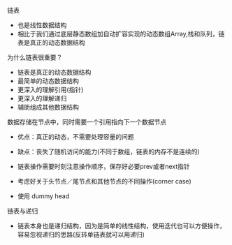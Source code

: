 链表

* 也是线性数据结构
* 相比于我们通过底层静态数组加自动扩容实现的动态数组Array,栈和队列，链表是真正的动态数据结构

为什么链表很重要？

* 链表是真正的动态数据结构
* 最简单的动态数据结构
* 更深入的理解引用(指针)
* 更深入的理解递归
* 辅助组成其他数据结构

数据存储在节点中，同时需要一个引用指向下一个数据节点

* 优点：真正的动态，不需要处理容量的问题
* 缺点：丧失了随机访问的能力(不同于数组，链表的内存不是连续的)

* 链表操作需要时刻注意操作顺序，保存好必要prev或者next指针
* 考虑好关于头节点／尾节点和其他节点的不同操作(corner case)
* 使用 dummy head

链表与递归
* 链表本身也是递归结构，因为是简单的线性结构，使用迭代也可以方便操作，容易忽视递归的思路(反转单链表就可以用递归)

